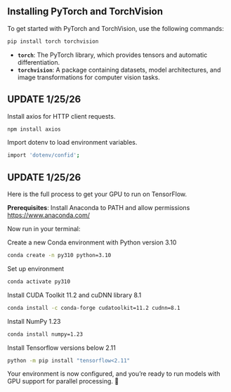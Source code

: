 ## Installing PyTorch and TorchVision
To get started with PyTorch and TorchVision, use the following commands:

```bash
pip install torch torchvision
```

- **`torch`**: The PyTorch library, which provides tensors and automatic differentiation.
- **`torchvision`**: A package containing datasets, model architectures, and image transformations for computer vision tasks.

## UPDATE 1/25/26

Install axios for HTTP client requests.
```bash
npm install axios
```

Import dotenv to load environment variables.
```bash
import 'dotenv/confid';
```

## UPDATE 1/25/26
Here is the full process to get your GPU to run on TensorFlow. 

**Prerequisites**: Install Anaconda to PATH and allow permissions https://www.anaconda.com/

Now run in your terminal:

Create a new Conda environment with Python version 3.10
```bash
conda create -n py310 python=3.10
```
Set up environment
```bash
conda activate py310
```

Install CUDA Toolkit 11.2 and cuDNN library 8.1
```bash
conda install -c conda-forge cudatoolkit=11.2 cudnn=8.1
```

Install NumPy 1.23
```bash
conda install numpy=1.23
```

Install Tensorflow versions below 2.11
```bash
python -m pip install "tensorflow<2.11"
```

Your environment is now configured, and you’re ready to run models with GPU support for parallel processing. 🎉
